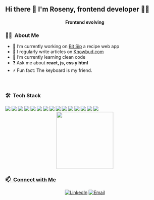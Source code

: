 ## Hi there 👋 I'm Roseny, frontend developer 👩‍💻
<h4 align="center">Frontend evolving</h4>
<!-- <hr> -->
<h3> 👩‍💻 &nbsp;About Me </h3>

- 🔭 I’m currently working on [Bit Sip](https://github.com/rishavanand/github-profilinator) a recipe web app
- 📝 I regularly write articles on [Knowbud.com]([[https://lcg-knowbud.netlify.app/](https://29da458f.lcg-knowbud.pages.dev/](https://29da458f.lcg-knowbud.pages.dev/)))
- 🌱 I’m currently learning clean code
- ❓ Ask me about **react, js, css y html**
- ⚡ Fun fact: The keyboard is my friend.
<!-- - 📄 Know about my experiences [resume.com](resume.com) -->

<br>
<h3> 🛠 &nbsp;Tech Stack</h3>
<div>
    <img src="https://img.shields.io/badge/-HTML-orange?style=flat&logo=html5&logoColor=white"> 
    <img src="https://img.shields.io/badge/-CSS-6f2fa0?style=flat&logo=css3&logoColor=white">
    <img src="https://img.shields.io/badge/-JavaScript-eed718?style=flat&logo=javascript&logoColor=ffffff">
    <img src="https://img.shields.io/badge/-React-61dafb?style=flat&logo=react&logoColor=ffffff">
    <img src="https://img.shields.io/badge/-TypeScript-1572B6?style=flat&logo=TypeScript&logoColor=ffffff">
    <img src="https://img.shields.io/badge/-Sass-cd669a?style=flat&logo=Sass&logoColor=ffffff">
    <img src="https://img.shields.io/badge/-Next.Js-black?style=flat&logo=next.js&logoColor=ffffff">
    <img src="https://img.shields.io/badge/-Tailwind-38BDF8?style=flat&logo=tailwindcss&logoColor=ffffff">
    <img src="https://img.shields.io/badge/-Astro-e53ba2?style=flat&logo=astro&logoColor=ffffff">
    <img src="https://img.shields.io/badge/-Jest-b2405d?style=flat&logo=Jest&logoColor=ffffff">
    <img src="https://img.shields.io/badge/-Cypress-69D3A7?style=flat&logo=Cypress&logoColor=ffffff">
    <img src="https://img.shields.io/badge/-Storybook-ff4785?style=flat&logo=Storybook&logoColor=ffffff">
    <img src="https://img.shields.io/badge/-Vitest-olivedrab?style=flat&logo=Vitest&logoColor=ffffff">
    <img src="https://img.shields.io/badge/-Git-E34F26?style=flat&logo=git&logoColor=ffffff">
    <img src="https://img.shields.io/badge/-GitHub-gray?style=flat&logo=Github&logoColor=ffffff">
</div>
<div align="center">
  <a href="https://github.com/Lachicagladiadora">
  <img height="180em" src="https://github-readme-stats.vercel.app/api/top-langs/?username=Lachicagladiadora&layout=compact&langs_count=16&theme=dark"/>
</div>

<h3> 📫 &nbsp;Connect with Me </h3> 
<div align="center">    
    <a href="https://www.linkedin.com/in/dev-roseny-quintanilla/"><img alt="LinkedIn" src="https://img.shields.io/badge/Linkedin%20-blue?style=flat-square&logo=linkedin&logoColor=white"></a>
    <a href="dev.roseny@gmail.com"><img alt="Email" src="https://img.shields.io/badge/Email-snow?style=flat-square&logo=gmail"></a>
</div>

<br>


<!--

**Lachicagladiadora/Lachicagladiadora** is a ✨ _special_ ✨ repository because its `README.md` (this file) appears on your GitHub profile.

Here are some ideas to get you started:

- 🔭 I’m currently working on ...
- 🌱 I’m currently learning ...
- 👯 I’m looking to collaborate on ...
- 🤔 I’m looking for help with ...
- 💬 Ask me about ...
- 📫 How to reach me: ...
- 😄 Pronouns: ...
- ⚡ Fun fact: ...
  ![HTML](https://img.shields.io/badge/-HTML-333333?style=flat&logo=html5)
-->
